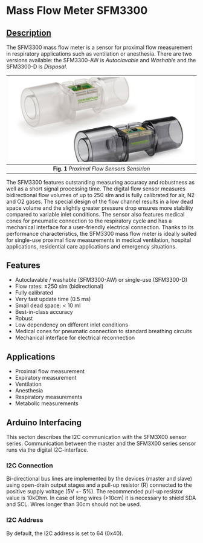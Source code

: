 # Mass Flow Meter SFM3300
## [Description](https://www.sensirion.com/en/flow-sensors/mass-flow-meters-for-high-precise-measurement-of-gases/proximal-flow-sensors-sfm3300-autoclavable-washable-or-single-use/)
The SFM3300 mass flow meter is a sensor for proximal flow measurement in respiratory applications such as ventilation or anesthesia. There are two versions available: the SFM3300-AW is *Autoclavable* and *Washable* and the SFM3300-D is *Disposal*.

| ![space-1.jpg](https://github.com/TronixLab/SFM3300/blob/main/docs/Sensirion%201.jpg) | 
|:--:| 
| **Fig. 1** *Proximal Flow Sensors Sensirion* |

The SFM3300 features outstanding measuring accuracy and robustness as well as a short signal processing time. The digital flow sensor measures bidirectional flow volumes of up to 250 slm and is fully calibrated for air, N2 and O2 gases. The special design of the flow channel results in a low dead space volume and the slightly greater pressure drop ensures more stability compared to variable inlet conditions. The sensor also features medical cones for pneumatic connection to the respiratory cycle and has a mechanical interface for a user-friendly electrical connection. Thanks to its performance characteristics, the SFM3300 mass flow meter is ideally suited for single-use proximal flow measurements in medical ventilation, hospital applications, residential care applications and emergency situations.

## Features
* Autoclavable / washable (SFM3300-AW) or single-use (SFM3300-D)
* Flow rates: ±250 slm (bidirectional)
* Fully calibrated
* Very fast update time (0.5 ms)
* Small dead space: < 10 ml
* Best-in-class accuracy
* Robust
* Low dependency on different inlet conditions
* Medical cones for pneumatic connection to standard breathing circuits
* Mechanical interface for electrical reconnection

## Applications
* Proximal flow measurement
* Expiratory measurement
* Ventilation
* Anesthesia
* Respiratory measurements
* Metabolic measurements

## Arduino Interfacing
This secton describes the I2C communication with the SFM3X00 sensor series. Communication between the master and the SFM3X00 series sensor runs via the digital I2C-interface. 
### **I2C Connection**
Bi-directional bus lines are implemented by the devices (master and slave) using open-drain output stages and a pull-up resistor (R) connected to the positive supply voltage (5V +- 5%). The recommended pull-up resistor value is 10kOhm. In case of long wires (>10cm) it is necessary to shield SDA and SCL. Wires longer than 30cm should not be used.
### **I2C Address**
By default, the I2C address is set to 64 (0x40).
